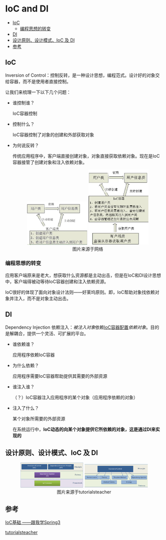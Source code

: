 # IoC and DI

* [IoC](#ioc)
    * [编程思想的转变](#编程思想的转变)
* [DI](#di)
* [设计原则、设计模式、IoC 及 DI](#设计原则设计模式ioc-及-di)
* [参考](#参考)

## IoC 

Inversion of Control：控制反转，是一种设计思想，编程范式。设计好的对象交给容器，而不是使用者直接控制。

让我们来梳理一下以下几个问题：

- 谁控制谁？

  IoC容器控制

- 控制什么？

  IoC容器控制了对象的创建和外部获取对象

- 为何说反转？

  传统应用程序中，客户端直接创建对象，对象直接获取依赖对象。现在是IoC容器接管了创建对象和注入依赖对象。

  <div align=center>
  <img src="./res/traditional-style.jpeg" alt="traditional-style" width="40%;" />
  <img src="./res/ioc-style.jpeg" alt="ioc-style" width="40%;" />
  <div>图片来源于网络</div>
  </div>

### 编程思想的转变

应用客户端原来是老大，想获取什么资源都是主动出击，但是在IoC和DI设计思想中，客户端得被动等待IoC容器创建和注入依赖资源。

IoC很好的体现了面向对象设计法则——好莱坞原则。即，IoC帮助对象找依赖对象并注入，而不是对象主动出击。

## DI

Dependency Injection 依赖注入：*被注入对象*依赖<u>IoC容器配置</u>*依赖对象*。目的是解耦合，提供一个灵活、可扩展的平台。

- 谁依赖谁？

  应用程序依赖IoC容器

- 为什么依赖？

  应用程序需要IoC容器帮助提供其需要的外部资源

- 谁注入谁？

  （？）IoC容器注入应用程序的某个对象（应用程序依赖的对象）

- 注入了什么？

  某个对象所需要的外部资源

  在系统运行中，**IoC动态的向某个对象提供它所依赖的对象，这是通过DI来实现的**

## 设计原则、设计模式、IoC 及 DI

<div align=center>
<img src="./res/principles-and-patterns.png" alt="principles-and-patterns" width="40%;" />
<img src="./res/ioc-patterns.png" alt="ioc-patterns" width="40%;" />
<div>图片来源于tutorialsteacher</div>
</div>

## 参考

[ IoC基础 ——跟我学Spring3](https://www.iteye.com/blog/jinnianshilongnian-1413846)

[tutorialsteacher](https://www.tutorialsteacher.com/ioc/introduction)
